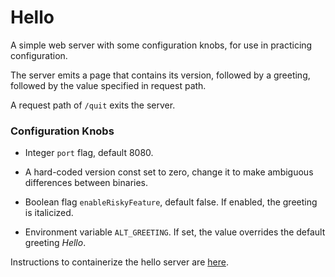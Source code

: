 # Hello

A simple web server with some configuration knobs, for
use in practicing configuration.

The server emits a page that contains its version,
followed by a greeting, followed by the value specified
in request path.

A request path of `/quit` exits the server.


### Configuration Knobs

*  Integer `port` flag, default 8080.

*  A hard-coded version const set to zero, change it to make
   ambiguous differences between binaries.

*  Boolean flag `enableRiskyFeature`, default false.
   If enabled, the greeting is italicized.

*  Environment variable `ALT_GREETING`.
   If set, the value overrides the default greeting _Hello_.

Instructions to containerize the hello server are
[here](https://github.com/monopole/hello/blob/master/containerize.md).
